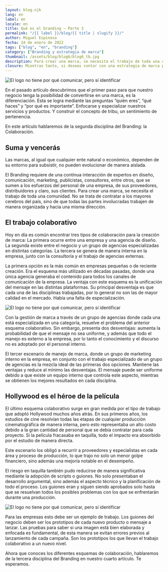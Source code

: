 ```yaml
---
layout: blog.njk
lang: en
label: en
locale: en
title: Qué es el branding – Parte 3
permalink: "/{{ label }}/blog/{{ title | slugify }}/"
author: Miguel Espinosa
fecha: 24 de enero de 2022
tags: ["blog", "en", "branding"]
category: ["Branding y estrategia de marca"]
thumbnail: /assets/blog/blog6/blog6_tb.jpg
description: Para crear una marca, se necesita el trabajo de toda una comunidad. No se trata de contratar a los mayores cerebros del país, sino de que todas las partes involucradas trabajen de manera organizada y hacia una misma dirección.
closure: Mientras tanto, si deseas contar con una estrategia de marca para tu negocio, contáctanos, nos especializamos en branding y gestión de marca.
---
```


![El logo no tiene por qué comunicar, pero sí identificar](/assets/blog/blog6/blog6a.jpg)

En el pasado artículo descubrimos que el primer paso para que nuestro negocio tenga la posibilidad de convertirse en una marca, es la diferenciación. Esta se logra mediante las preguntas “quién eres”, “qué haces” y “por qué es importante”. Enfocarse y especializar nuestros servicios y productos. Y construir el concepto de tribu, un sentimiento de pertenencia.

En este artículo hablaremos de la segunda disciplina del Branding: la Colaboración.

## Suma y vencerás

Las marcas, al igual que cualquier ente natural o económico, dependen de su entorno para subsistir, no pueden evolucionar de manera aislada.

El Branding requiere de una continua interacción de expertos en diseño, comunicación, marketing, publicistas, consultores, entre otros, que se sumen a los esfuerzos del personal de una empresa, de sus proveedores, distribuidores y claro, sus clientes. Para crear una marca, se necesita el trabajo de toda una comunidad. No se trata de contratar a los mayores cerebros del país, sino de que todas las partes involucradas trabajen de manera organizada y hacia una misma dirección.

## El trabajo colaborativo

Hoy en día es común encontrar tres tipos de colaboración para la creación de marca: La primera ocurre entre una empresa y una agencia de diseño. La segunda existe entre el negocio y un grupo de agencias especializadas en distintas categorías. La tercera se genera de manera interna en la empresa, junto con la consultoría y el trabajo de agencias externas.

La primera opción es la más común en empresas pequeñas o de reciente creación. Era el esquema más utilizado en décadas pasadas, donde una única agencia generaba el contenido para todos los canales de comunicación de la empresa. La ventaja con este esquema es la unificación del mensaje en las distintas plataformas. Su principal desventaja es que cada una de las disciplinas trabajadas, por lo general no son las de mayor calidad en el mercado. Había una falta de especialización.

![El logo no tiene por qué comunicar, pero sí identificar](/assets/blog/blog6/blog6b.jpg)

Con la gestión de marca a través de un grupo de agencias donde cada una está especializada en una categoría, resuelve el problema del anterior esquema colaborativo. Sin embargo, presenta dos desventajas: aumenta la probabilidad de que el mensaje no sea uniforme, y además que todo el manejo es externo a la empresa, por lo tanto el conocimiento y el discurso no es adoptado por el personal interno.

El tercer escenario de manejo de marca, donde un grupo de marketing interno en la empresa, en conjunto con el trabajo especializado de un grupo de agencias es la mezcla ideal de las primeras dos opciones. Mantiene las ventajas y reduce al mínimo las desventajas. El mensaje puede ser uniforme debido a que existe un equipo interno que controla este aspecto, mientras se obtienen los mejores resultados en cada disciplina.

## Hollywood es el héroe de la película

El último esquema colaborativo surge en gran medida por el tipo de trabajo que adoptó Hollywood muchos años atrás. En sus primeros años, los estudios de cine resolvían todas las etapas de cualquier producción cinematográfica de manera interna, pero esto representaba un alto costo debido a la gran cantidad de personal que se debía contratar para cada proyecto. Si la película fracasaba en taquilla, todo el impacto era absorbido por el estudio de manera directa.

Este escenario los obligó a recurrir a proveedores y especialistas en cada área y proceso de producción, lo que trajo no solo un menor golpe financiero, sino además una mejoría notable en el desempeño.

El riesgo en taquilla también pudo reducirse de manera significativa mediante la adopción de scripts o guiones. No solo presentaban el desarrollo argumental, sino además el aspecto técnico y la planificación de todo el proceso. Los guiones eran y siguen siendo aprobados solo hasta que se resuelvan todos los posibles problemas con los que se enfrentarán durante una producción.

![El logo no tiene por qué comunicar, pero sí identificar](/assets/blog/blog6/blog6c.jpg)

Para las empresas esto debe ser un ejemplo de trabajo. Los guiones del negocio deben ser los prototipos de cada nuevo producto o mensaje a lanzar. Las pruebas para saber si una imagen está bien elaborada y enfocada es fundamental, de esta manera se evitan errores previos al lanzamiento de cada campaña. Son los prototipos los que llevan el trabajo colaborativo a un nuevo nivel.

Ahora que conoces los diferentes esquemas de colaboración, hablaremos de la tercera disciplina del Branding en nuestro cuarto artículo. Te esperamos.